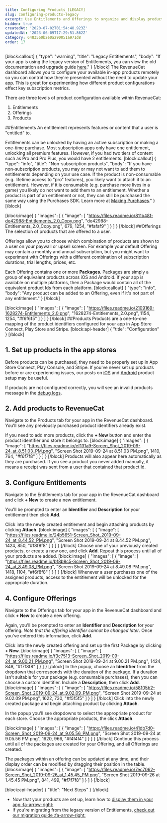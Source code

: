 ```yaml
---
title: Configuring Products [LEGACY]
slug: configuring-products-legacy
excerpt: Use Entitlements and Offerings to organize and display products
hidden: true
createdAt: '2020-07-02T01:54:48.923Z'
updatedAt: '2023-06-09T17:29:51.862Z'
category: 6483560b2e0a290051a971d8
order: 17
---
```

[block:callout]
{
  "type": "warning",
  "title": "Legacy Entitlements",
  "body": "If your app is using the legacy version of Entitlements, you can view the old documentation and upgrade guide [here](doc:legacy-entitlements)."
}
[/block]
The RevenueCat dashboard allows you to configure your available in-app products remotely so you can control how they're presented without the need to update your app. This is great for experimenting how different product configurations effect key subscription metrics.

There are three levels of product configuration available within RevenueCat:
  1. Entitlements
  2. Offerings
  3. Products

##Entitlements
An entitlement represents features or content that a user is "entitled" to.

Entitlements can be unlocked by having an active subscription or making a one-time purchase. Most subscription apps only have one entitlement, unlocking all premium features. However, if you had two tiers of content such as Pro and Pro Plus, you would have 2 entitlements.
[block:callout]
{
  "type": "info",
  "title": "Non-subscription products",
  "body": "If you have non-subscription products, you may or may not want to add them to entitlements depending on your use case. If the product is non-consumable (e.g. lifetime access to \"pro\" features), you likely want to attach it to an entitlement. However, if it is consumable (e.g. purchase more lives in a game) you likely do not want to add them to an entitlement. Whether a product is part of an entitlement or not, they can still be purchased the same way using the Purchases SDK. Learn more at [Making Purchases](https://docs.revenuecat.com/docs/making-purchases)."
}
[/block]

[block:image]
{
  "images": [
    {
      "image": [
        "https://files.readme.io/811b48f-de42988-Entitlements_2.0_Copy.png",
        "de42988-Entitlements_2.0_Copy.png",
        679,
        1254,
        "#fafaf9"
      ]
    }
  ]
}
[/block]
##Offerings
The selection of products that are offered to a user.

Offerings allow you to choose which combination of products are shown to a user on your paywall or upsell screen. For example your default Offering may contain a monthly and annual subscription, but you might want to experiment with Offerings with a different combination of subscription durations, trial lengths, prices, etc.

Each Offering contains one or more **Packages**. Packages are simply a group of equivalent products across iOS and Android. If your app is available on multiple platforms, then a Package would contain all of the equivalent product Ids from each platform.
[block:callout]
{
  "type": "info",
  "body": "Any product can be added to an Offering, even if it's not part of any entitlement."
}
[/block]

[block:image]
{
  "images": [
    {
      "image": [
        "https://files.readme.io/2109169-1628274-Entitlements_2.0.png",
        "1628274-Entitlements_2.0.png",
        1154,
        1254,
        "#f6f6f5"
      ]
    }
  ]
}
[/block]
##Products
Products are a one-to-one mapping of the product identifiers configured for your app in App Store Connect, Play Store and Stripe. 
[block:api-header]
{
  "title": "Configuration"
}
[/block]
## 1. Set up products in the app stores
Before products can be purchased, they need to be properly set up in App Store Connect, Play Console, and Stripe. If you've never set up products before or are experiencing issues, our posts on [iOS](https://www.revenuecat.com/2018/10/11/configuring-in-app-products-is-hard) and [Android](https://www.revenuecat.com/2019/02/22/from-zero-to_android-subscriptions-configuration) product setup may be useful. 

If products are not configured correctly, you will see an invalid products message in the [debug logs](doc:debugging).

## 2. Add products to RevenueCat
Navigate to the Products tab for your app in the RevenueCat dashboard. You'll see any previously purchased product identifiers already exist. 

If you need to add more products, click the **+ New** button and enter the product identifier and store it belongs to.
[block:image]
{
  "images": [
    {
      "image": [
        "https://files.readme.io/ef131a9-Screen_Shot_2019-09-24_at_8.51.03_PM.png",
        "Screen Shot 2019-09-24 at 8.51.03 PM.png",
        1410,
        764,
        "#f6f7f8"
      ]
    }
  ]
}
[/block]
Products will also appear here automatically as they are purchased. If you see a product you never added manually, it means a receipt was sent from a user that contained that product Id.

## 3. Configure Entitlements
Navigate to the Entitlements tab for your app in the RevenueCat dashboard and click **+ New** to create a new entitlement. 

You'll be prompted to enter an **Identifier** and **Description** for your entitlement then click **Add**.

Click into the newly created entitlement and begin attaching products by clicking **Attach**.
[block:image]
{
  "images": [
    {
      "image": [
        "https://files.readme.io/24b5651-Screen_Shot_2019-09-24_at_8.44.52_PM.png",
        "Screen Shot 2019-09-24 at 8.44.52 PM.png",
        1424,
        850,
        "#f8f8f8"
      ]
    }
  ]
}
[/block]
Choose one of your previously created products, or create a new one, and click **Add**. Repeat this process until all of your products are added.
[block:image]
{
  "images": [
    {
      "image": [
        "https://files.readme.io/bf8b8c5-Screen_Shot_2019-09-24_at_8.49.08_PM.png",
        "Screen Shot 2019-09-24 at 8.49.08 PM.png",
        1418,
        1104,
        "#f6f8f8"
      ]
    }
  ]
}
[/block]
Whenever a user purchases one of the assigned products, access to the entitlement will be unlocked for the appropriate duration.

## 4. Configure Offerings
Navigate to the Offerings tab for your app in the RevenueCat dashboard and click **+ New** to create a new offering. 

Again, you'll be prompted to enter an **Identifier** and **Description** for your offering. *Note that the offering identifier cannot be changed later*. Once you've entered this information, click **Add**.

Click into the newly created offering and set up the first Package by clicking **+ New**.
[block:image]
{
  "images": [
    {
      "image": [
        "https://files.readme.io/f3c7513-Screen_Shot_2019-09-24_at_9.00.21_PM.png",
        "Screen Shot 2019-09-24 at 9.00.21 PM.png",
        1424,
        848,
        "#f7f8f8"
      ]
    }
  ]
}
[/block]
In the popup, choose an **Identifier** from the dropdown that corresponds with the duration of the package. If a duration isn't suitable for your package (e.g. consumable purchases), then you can choose a custom identifier. Include a **Description**, then click **Add**.
[block:image]
{
  "images": [
    {
      "image": [
        "https://files.readme.io/58105b2-Screen_Shot_2019-09-24_at_9.02.09_PM.png",
        "Screen Shot 2019-09-24 at 9.02.09 PM.png",
        1622,
        730,
        "#f5f5f5"
      ]
    }
  ]
}
[/block]
Click into the newly created package and begin attaching product by clicking **Attach**. 

In the popup you'll see dropdowns to select the appropriate product for each store. Choose the appropriate products, the click **Attach**.

[block:image]
{
  "images": [
    {
      "image": [
        "https://files.readme.io/41db7d0-Screen_Shot_2019-09-24_at_9.05.56_PM.png",
        "Screen Shot 2019-09-24 at 9.05.56 PM.png",
        1620,
        966,
        "#f4f4f4"
      ]
    }
  ]
}
[/block]
Continue this process until all of the packages are created for your Offering, and all Offerings are created.

The packages within an offering can be updated at any time, and their display order can be modified by dragging their position in the table.
[block:image]
{
  "images": [
    {
      "image": [
        "https://files.readme.io/7ec7062-Screen_Shot_2019-09-26_at_1.45.45_PM.png",
        "Screen Shot 2019-09-26 at 1.45.45 PM.png",
        841,
        499,
        "#f7f7f8"
      ]
    }
  ]
}
[/block]

[block:api-header]
{
  "title": "Next Steps"
}
[/block]
* Now that your products are set up, learn how to [display them in your app :fa-arrow-right:](doc:displaying-products)
* If you're migrating from the legacy version of Entitlements, [check out our migration guide :fa-arrow-right:](doc:offerings-migration)